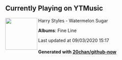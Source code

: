 ## Currently Playing on YTMusic

[<img align="left" width="100" src="https://lh3.googleusercontent.com/S81rF7hb7asyWLPyVpaUmHUlUrdY-2yWh4R-OYUiaT-rLNf3z-ipKX_A1z6YDKeqaXph7iP38h73QGE">](https://music.youtube.com/channel/UCVacQ2t5GUZ2t_J3Ia9BynA)

Harry Styles - Watermelon Sugar

**Albums**: Fine Line

Last updated at 09/03/2020 15:17

#### Generated with [20chan/github-now](https://github.com/20chan/github-now)


<!--
**20chan/20chan** is a ✨ _special_ ✨ repository because its `README.md` (this file) appears on your GitHub profile.

Here are some ideas to get you started:

- 🔭 I’m currently working on ...
- 🌱 I’m currently learning ...
- 👯 I’m looking to collaborate on ...
- 🤔 I’m looking for help with ...
- 💬 Ask me about ...
- 📫 How to reach me: ...
- 😄 Pronouns: ...
- ⚡ Fun fact: ...
-->
